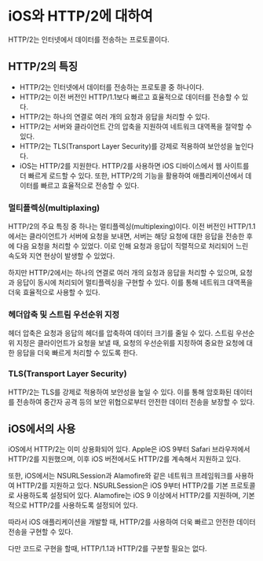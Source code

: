 # iOS와 HTTP/2에 대하여

HTTP/2는 인터넷에서 데이터를 전송하는 프로토콜이다.

## HTTP/2의 특징

- HTTP/2는 인터넷에서 데이터를 전송하는 프로토콜 중 하나이다.
- HTTP/2는 이전 버전인 HTTP/1.1보다 빠르고 효율적으로 데이터를 전송할 수 있다.
- HTTP/2는 하나의 연결로 여러 개의 요청과 응답을 처리할 수 있다.
- HTTP/2는 서버와 클라이언트 간의 압축을 지원하여 네트워크 대역폭을 절약할 수 있다.
- HTTP/2는 TLS(Transport Layer Security)를 강제로 적용하여 보안성을 높인다다.
- iOS는 HTTP/2를 지원한다. HTTP/2를 사용하면 iOS 디바이스에서 웹 사이트를 더 빠르게 로드할 수 있다. 또한, HTTP/2의 기능을 활용하여 애플리케이션에서 데이터를 빠르고 효율적으로 전송할 수 있다.

### 멀티플렉싱(multiplaxing)
HTTP/2의 주요 특징 중 하나는 멀티플렉싱(multiplexing)이다. 이전 버전인 HTTP/1.1에서는 클라이언트가 서버에 요청을 보내면, 서버는 해당 요청에 대한 응답을 전송한 후에 다음 요청을 처리할 수 있었다. 이로 인해 요청과 응답이 직렬적으로 처리되어 느린 속도와 지연 현상이 발생할 수 있었다.

하지만 HTTP/2에서는 하나의 연결로 여러 개의 요청과 응답을 처리할 수 있으며, 요청과 응답이 동시에 처리되어 멀티플렉싱을 구현할 수 있다. 이를 통해 네트워크 대역폭을 더욱 효율적으로 사용할 수 있다.

### 헤더압축 및 스트림 우선순위 지정
헤더 압축은 요청과 응답의 헤더를 압축하여 데이터 크기를 줄일 수 있다. 스트림 우선순위 지정은 클라이언트가 요청을 보낼 때, 요청의 우선순위를 지정하여 중요한 요청에 대한 응답을 더욱 빠르게 처리할 수 있도록 한다.

### TLS(Transport Layer Security)
HTTP/2는 TLS를 강제로 적용하여 보안성을 높일 수 있다. 이를 통해 암호화된 데이터를 전송하여 중간자 공격 등의 보안 위협으로부터 안전한 데이터 전송을 보장할 수 있다.

## iOS에서의 사용

iOS에서 HTTP/2는 이미 상용화되어 있다. Apple은 iOS 9부터 Safari 브라우저에서 HTTP/2를 지원했으며, 이후 iOS 버전에서도 HTTP/2를 계속해서 지원하고 있다.

또한, iOS에서는 NSURLSession과 Alamofire와 같은 네트워크 프레임워크를 사용하여 HTTP/2를 지원하고 있다. NSURLSession은 iOS 9부터 HTTP/2를 기본 프로토콜로 사용하도록 설정되어 있다. Alamofire는 iOS 9 이상에서 HTTP/2를 지원하며, 기본적으로 HTTP/2를 사용하도록 설정되어 있다.

따라서 iOS 애플리케이션을 개발할 때, HTTP/2를 사용하여 더욱 빠르고 안전한 데이터 전송을 구현할 수 있다.

다만 코드로 구현을 할때, HTTP/1.1과 HTTP/2를 구분할 필요는 없다.
